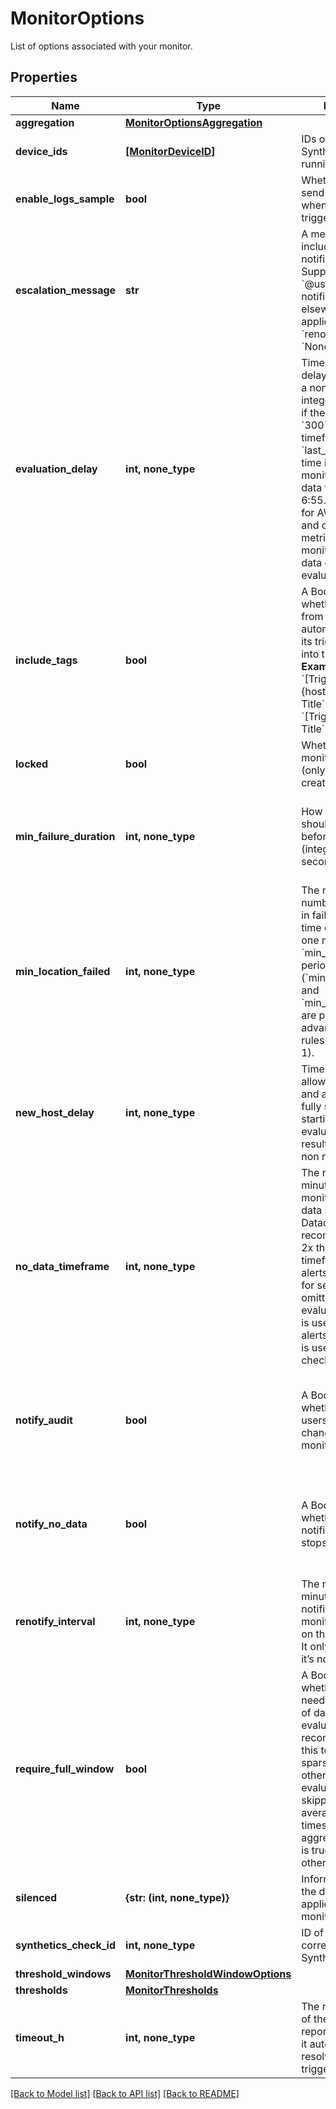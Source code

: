 # MonitorOptions

List of options associated with your monitor.
## Properties
Name | Type | Description | Notes
------------ | ------------- | ------------- | -------------
**aggregation** | [**MonitorOptionsAggregation**](MonitorOptionsAggregation.md) |  | [optional] 
**device_ids** | [**[MonitorDeviceID]**](MonitorDeviceID.md) | IDs of the device the Synthetics monitor is running on. | [optional] [readonly] 
**enable_logs_sample** | **bool** | Whether or not to send a log sample when the log monitor triggers. | [optional] 
**escalation_message** | **str** | A message to include with a re-notification. Supports the &#x60;@username&#x60; notification we allow elsewhere. Not applicable if &#x60;renotify_interval&#x60; is &#x60;None&#x60;. | [optional]  if omitted the server will use the default value of "none"
**evaluation_delay** | **int, none_type** | Time (in seconds) to delay evaluation, as a non-negative integer. For example, if the value is set to &#x60;300&#x60; (5min), the timeframe is set to &#x60;last_5m&#x60; and the time is 7:00, the monitor evaluates data from 6:50 to 6:55. This is useful for AWS CloudWatch and other backfilled metrics to ensure the monitor always has data during evaluation. | [optional] 
**include_tags** | **bool** | A Boolean indicating whether notifications from this monitor automatically inserts its triggering tags into the title.  **Examples** - If &#x60;True&#x60;, &#x60;[Triggered on {host:h1}] Monitor Title&#x60; - If &#x60;False&#x60;, &#x60;[Triggered] Monitor Title&#x60; | [optional]  if omitted the server will use the default value of True
**locked** | **bool** | Whether or not the monitor is locked (only editable by creator and admins). | [optional] 
**min_failure_duration** | **int, none_type** | How long the test should be in failure before alerting (integer, number of seconds, max 7200). | [optional]  if omitted the server will use the default value of 0
**min_location_failed** | **int, none_type** | The minimum number of locations in failure at the same time during at least one moment in the &#x60;min_failure_duration&#x60; period (&#x60;min_location_failed&#x60; and &#x60;min_failure_duration&#x60; are part of the advanced alerting rules - integer, &gt;&#x3D; 1). | [optional]  if omitted the server will use the default value of 1
**new_host_delay** | **int, none_type** | Time (in seconds) to allow a host to boot and applications to fully start before starting the evaluation of monitor results. Should be a non negative integer. | [optional]  if omitted the server will use the default value of 300
**no_data_timeframe** | **int, none_type** | The number of minutes before a monitor notifies after data stops reporting. Datadog recommends at least 2x the monitor timeframe for metric alerts or 2 minutes for service checks. If omitted, 2x the evaluation timeframe is used for metric alerts, and 24 hours is used for service checks. | [optional] 
**notify_audit** | **bool** | A Boolean indicating whether tagged users is notified on changes to this monitor. | [optional]  if omitted the server will use the default value of False
**notify_no_data** | **bool** | A Boolean indicating whether this monitor notifies when data stops reporting. | [optional]  if omitted the server will use the default value of False
**renotify_interval** | **int, none_type** | The number of minutes after the last notification before a monitor re-notifies on the current status. It only re-notifies if it’s not resolved. | [optional] 
**require_full_window** | **bool** | A Boolean indicating whether this monitor needs a full window of data before it’s evaluated. We highly recommend you set this to &#x60;false&#x60; for sparse metrics, otherwise some evaluations are skipped. For “on average” “at all times” and “in total” aggregation, default is true. &#x60;False&#x60; otherwise. | [optional]  if omitted the server will use the default value of True
**silenced** | **{str: (int, none_type)}** | Information about the downtime applied to the monitor. | [optional] 
**synthetics_check_id** | **int, none_type** | ID of the corresponding Synthetic check. | [optional] 
**threshold_windows** | [**MonitorThresholdWindowOptions**](MonitorThresholdWindowOptions.md) |  | [optional] 
**thresholds** | [**MonitorThresholds**](MonitorThresholds.md) |  | [optional] 
**timeout_h** | **int, none_type** | The number of hours of the monitor not reporting data before it automatically resolves from a triggered state. | [optional] 

[[Back to Model list]](README.md#documentation-for-models) [[Back to API list]](README.md#documentation-for-api-endpoints) [[Back to README]](README.md)



